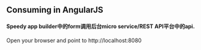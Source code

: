 ## Consuming in AngularJS

#### Speedy app builder中的form调用后台micro service/REST API平台中的api. 

Open your browser and point to http://localhost:8080

